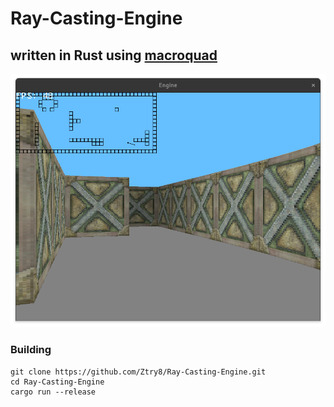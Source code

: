 # Ray-Casting-Engine
## written in Rust using [macroquad](https://macroquad.rs/)
![screenshot](https://github.com/Ztry8/Ray-Casting-Engine/blob/main/assets/screen.png)

### Building
```
git clone https://github.com/Ztry8/Ray-Casting-Engine.git
cd Ray-Casting-Engine
cargo run --release
```
